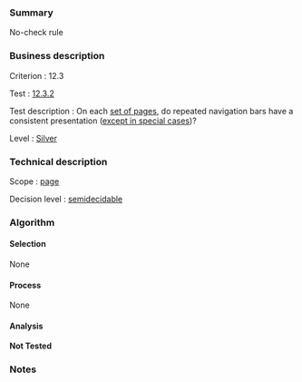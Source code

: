 ### Summary

No-check rule

### Business description

Criterion : 12.3

Test :
[12.3.2](http://www.accessiweb.org/index.php/accessiweb-22-english-version.html#test-12-3-2)

Test description : On each [set of
pages](http://www.braillenet.org/accessibilite/referentiel-aw21-en/glossaire.php#mEnsemblePages),
do repeated navigation bars have a consistent presentation ([except in
special
cases](http://www.braillenet.org/accessibilite/referentiel-aw21-en/glossaire.php#cpCrit12- "Special cases for criterion 12.3"))?

Level : [Silver](/en/category/rules-design/accessiweb-11/level/argent)

### Technical description

Scope : [page](/en/category/rules-design/accessiweb-11/scope/page)

Decision level :
[semidecidable](/en/category/rules-design/accessiweb-11/decision-level/semidecidable)

### Algorithm

#### Selection

None

#### Process

None

#### Analysis

**Not Tested**

### Notes


